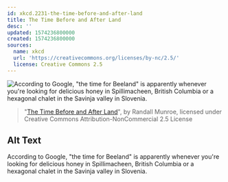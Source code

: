```yaml
---
id: xkcd.2231-the-time-before-and-after-land
title: The Time Before and After Land
desc: ''
updated: 1574236800000
created: 1574236800000
sources:
  name: xkcd
  url: 'https://creativecommons.org/licenses/by-nc/2.5/'
  license: Creative Commons 2.5
---
```

![According to Google, "the time for Beeland" is apparently whenever you're looking for delicious honey in Spillimacheen, British Columbia or a hexagonal chalet in the Savinja valley in Slovenia.](https://imgs.xkcd.com/comics/the_time_before_and_after_land.png)
> "[The Time Before and After Land](https://xkcd.com/2231/)", by Randall Munroe, licensed under Creative Commons Attribution-NonCommercial 2.5 License

## Alt Text
According to Google, "the time for Beeland" is apparently whenever you're looking for delicious honey in Spillimacheen, British Columbia or a hexagonal chalet in the Savinja valley in Slovenia.
